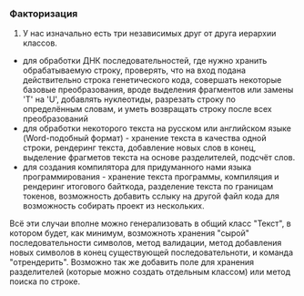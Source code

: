 ### Факторизация
1. У нас изначально есть три независимых друг от друга иерархии классов.
 - для обработки ДНК последовательностей, где нужно хранить обрабатываемую строку, проверять, что на вход подана действительно строка генетического кода, совершать некоторые базовые преобразования, вроде выделения фрагментов или замены 'T' на 'U', добавлять нуклеотиды, разрезать строку по определённым словам, и уметь возвращать строку после всех преобразований
 - для обработки некоторого текста на русском или английском языке (Word-подобный формат) - хранение текста в качества одной строки, рендеринг текста, добавление новых слов в конец, выделение фрагметов текста на основе разделителей, подсчёт слов.
 - для создания компилятора для придуманного нами языка программирования - хранение текста программы, компиляция и рендеринг итогового байткода, разделение текста по границам токенов, возможность добавить сслыку на другой файл кода для возможность собирать проект из нескольких.
   
Всё эти случаи вполне можно генерализовать в общий класс "Текст", в котором будет, как минимум, возможноть хранения "сырой" последовательности символов, метод валидации, метод добавления новых символов в конец существующей последовательноти, и команда "отрендерить". Возможно так же добавить поле для хранения разделителей (которые можно создать отдельным классом) или метод поиска по строке.
